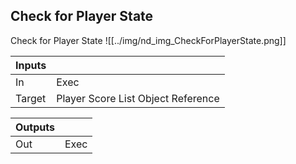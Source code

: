 ## Check for Player State
Check for Player State
![[../img/nd_img_CheckForPlayerState.png]]

|Inputs||
|--|--|
| In | Exec |
| Target | Player Score List Object Reference |

|Outputs||
|--|--|
| Out | Exec |
